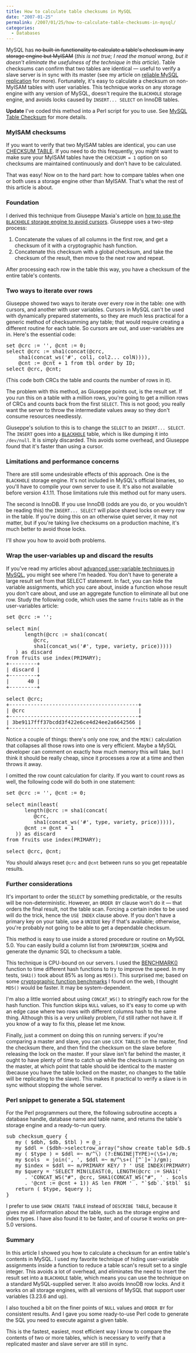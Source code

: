 ```yaml
---
title: How to calculate table checksums in MySQL
date: "2007-01-25"
permalink: /2007/01/25/how-to-calculate-table-checksums-in-mysql/
categories:
  - Databases
---
```

MySQL has <del datetime="2007-05-04T20:28:30+00:00">no built-in functionality to calculate a table's checksum in any storage engine but MyISAM</del> (*this is not true; I read the manual wrong, but it doesn't eliminate the usefulness of the technique in this article*). Table checksums can confirm that two tables are identical &#8212; useful to verify a slave server is in sync with its master (see my article on [reliable MySQL replication][1] for more). Fortunately, it's easy to calculate a checksum on non-MyISAM tables with user variables. This technique works on any storage engine with any version of MySQL, doesn't require the `BLACKHOLE` storage engine, and avoids locks caused by `INSERT... SELECT` on InnoDB tables.

**Update** I've coded this method into a Perl script for you to use. See [MySQL Table Checksum][2] for more details.

### MyISAM checksums

If you want to verify that two MyISAM tables are identical, you can use [CHECKSUM TABLE][3]. If you need to do this frequently, you might want to make sure your MyISAM tables have the `CHECKSUM = 1` option on so checksums are maintained continuously and don't have to be calculated.

That was easy! Now on to the hard part: how to compare tables when one or both uses a storage engine other than MyISAM. That's what the rest of this article is about.

### Foundation

I derived this technique from Giuseppe Maxia's article on [how to use the `BLACKHOLE` storage engine to avoid cursors][4]. Giuseppe uses a two-step process:

1.  Concatenate the values of all columns in the first row, and get a checksum of it with a cryptographic hash function.
2.  Concatenate this checksum with a global checksum, and take the checksum of the result, then move to the next row and repeat.

After processing each row in the table this way, you have a checksum of the entire table's contents.

### Two ways to iterate over rows

Giuseppe showed two ways to iterate over every row in the table: one with cursors, and another with user variables. Cursors in MySQL can't be used with dynamically prepared statements, so they are much less practical for a generic method of checksumming any table; that would require creating a different routine for each table. So cursors are out, and user-variables are in. Here's the essential code:

<pre>set @crc := '', @cnt := 0;
select @crc := sha1(concat(@crc,
    sha1(concat_ws('#', col1, col2... colN)))),
    @cnt := @cnt + 1 from tbl order by ID;
select @crc, @cnt;</pre>

(This code both CRCs the table and counts the number of rows in it).

The problem with this method, as Giuseppe points out, is the result set. If you run this on a table with a million rows, you're going to get a million rows of CRCs and counts back from the first `SELECT`. This is not good; you really want the server to throw the intermediate values away so they don't consume resources needlessly.

Giuseppe's solution to this is to change the `SELECT` to an `INSERT... SELECT`. The `INSERT` goes into a [`BLACKHOLE`][5] table, which is like dumping it into `/dev/null`. It is simply discarded. This avoids some overhead, and Giuseppe found that it's faster than using a cursor.

### Limitations and performance concerns

There are still some undesirable effects of this approach. One is the `BLACKHOLE` storage engine. It's not included in MySQL's official binaries, so you'll have to compile your own server to use it. It's also not available before version 4.1.11. Those limitations rule this method out for many users.

The second is InnoDB. If you use InnoDB (odds are you do, or you wouldn't be reading this) the `INSERT... SELECT` will place shared locks on every row in the table. If you're doing this on an otherwise quiet server, it may not matter, but if you're taking live checksums on a production machine, it's much better to avoid those locks.

I'll show you how to avoid both problems.

### Wrap the user-variables up and discard the results

If you've read my articles about [advanced user-variable techniques in MySQL][6], you might see where I'm headed. You don't have to generate a large result set from that SELECT statement. In fact, you can hide the variable assignments, which you care about, inside a function whose result you don't care about, and use an aggregate function to eliminate all but one row. Study the following code, which uses the same `fruits` table as in the user-variables article:

<pre>set @crc := '';

select min(
      length(@crc := sha1(concat(
         @crc,
         sha1(concat_ws('#', type, variety, price)))))
   ) as discard
from fruits use index(PRIMARY);
+---------+
| discard |
+---------+
|      40 |
+---------+

select @crc;
+------------------------------------------+
| @crc                                     |
+------------------------------------------+
| 3be9117fff37bcdd3f422e6ce4d24ee2a6642566 |
+------------------------------------------+</pre>

Notice a couple of things: there's only one row, and the `MIN()` calculation that collapses all those rows into one is very efficient. Maybe a MySQL developer can comment on exactly how much memory this will take, but I think it should be really cheap, since it processes a row at a time and then throws it away.

I omitted the row count calculation for clarity. If you want to count rows as well, the following code will do both in one statement:

<pre>set @crc := '', @cnt := 0;

select min(least(
      length(@crc := sha1(concat(
         @crc,
         sha1(concat_ws('#', type, variety, price))))),
      @cnt := @cnt + 1
   )) as discard
from fruits use index(PRIMARY);

select @crc, @cnt;</pre>

You should always reset `@crc` and `@cnt` between runs so you get repeatable results.

### Further considerations

It's important to order the `SELECT` by something predictable, or the results will be non-deterministic. However, an `ORDER BY` clause won't do it &#8212; that orders the final result, not the table scan. Forcing a certain index to be used will do the trick, hence the `USE INDEX` clause above. If you don't have a primary key on your table, use a `UNIQUE` key if that's available; otherwise, you're probably not going to be able to get a dependable checksum.

This method is easy to use inside a stored procedure or routine on MySQL 5.0. You can easily build a column list from `INFORMATION_SCHEMA` and generate the dynamic SQL to checksum a table.

This technique is CPU-bound on our servers. I used the [BENCHMARK()][7] function to time different hash functions to try to improve the speed. In my tests, `SHA1()` took about 85% as long as `MD5()`. This surprised me; based on some [cryptographic function benchmarks][8] I found on the web, I thought `MD5()` would be faster. It may be system-dependent.

I'm also a little worried about using `CONCAT_WS()` to stringify each row for the hash function. This function skips `NULL` values, so it's easy to come up with an edge case where two rows with different columns hash to the same thing. Although this is a very unlikely problem, I'd still rather not have it. If you know of a way to fix this, please let me know.

Finally, just a comment on doing this on running servers: if you're comparing a master and slave, you can use `LOCK TABLES` on the master, find the checksum there, and then find the checksum on the slave before releasing the lock on the master. If your slave isn't far behind the master, it ought to have plenty of time to catch up while the checksum is running on the master, at which point that table should be identical to the master (because you have the table locked on the master, no changes to the table will be replicating to the slave). This makes it practical to verify a slave is in sync without stopping the whole server.

### Perl snippet to generate a SQL statement

For the Perl programmers out there, the following subroutine accepts a database handle, database name and table name, and returns the table's storage engine and a ready-to-run query.

<pre>sub checksum_query {
   my ( $dbh, $db, $tbl ) = @_;
   my $ddl = ($dbh->selectrow_array("show create table $db.$tbl"))[1];
   my ( $type ) = $ddl =~ m/^\) (?:ENGINE|TYPE)=(\S+)/m;
   my $cols  = join(', ', $ddl =~ m/^\s+(`[^`]+`)/gm);
   my $index = $ddl =~ m/PRIMARY KEY/ ? ' USE INDEX(PRIMARY)' : '';
   my $query = 'SELECT MIN(LEAST(0, LENGTH(@crc := SHA1('
      . 'CONCAT_WS("#", @crc, SHA1(CONCAT_WS("#", ' . $cols . '))))),'
      . '@cnt := @cnt + 1)) AS len FROM ' . "`$db`.`$tbl` $index";
   return ( $type, $query );
}</pre>

I prefer to use `SHOW CREATE TABLE` instead of `DESCRIBE TABLE`, because it gives me all information about the table, such as the storage engine and index types. I have also found it to be faster, and of course it works on pre-5.0 versions.

### Summary

In this article I showed you how to calculate a checksum for an entire table's contents in MySQL. I used my favorite technique of hiding user-variable assignments inside a function to reduce a table scan's result set to a single integer. This avoids a lot of overhead, and eliminates the need to insert the result set into a `BLACKHOLE` table, which means you can use the technique on a standard MySQL-supplied server. It also avoids InnoDB row locks. And it works on all storage engines, with all versions of MySQL that support user variables (3.23.6 and up).

I also touched a bit on the finer points of `NULL` values and `ORDER BY` for consistent results. And I gave you some ready-to-use Perl code to generate the SQL you need to execute against a given table.

This is the fastest, easiest, most efficient way I know to compare the contents of two or more tables, which is necessary to verify that a replicated master and slave server are still in sync.

 [1]: http://www.xaprb.com/blog/2007/01/20/how-to-make-mysql-replication-reliable/
 [2]: /blog/2007/02/26/introducing-mysql-table-checksum/
 [3]: http://dev.mysql.com/doc/refman/5.0/en/checksum-table.html
 [4]: http://datacharmer.blogspot.com/2006/03/seeking-alternatives-to-cursors.html
 [5]: http://dev.mysql.com/doc/refman/5.0/en/blackhole-storage-engine.html
 [6]: /blog/2006/12/15/advanced-mysql-user-variable-techniques/
 [7]: http://dev.mysql.com/doc/refman/5.0/en/information-functions.html
 [8]: http://www.cryptopp.com/benchmarks.html

